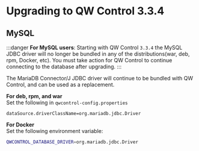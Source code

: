 # Upgrading to QW Control 3.3.4

## MySQL
:::danger
**For MySQL users**: Starting with QW Control `3.3.4` the MySQL JDBC driver will no longer
be bundled in any of the distributions(war, deb, rpm, Docker, etc). You must
take action for QW Control to continue connecting to the database after upgrading.
:::

The MariaDB Connector/J JDBC driver will continue to be bundled with QW Control,
and can be used as a replacement.

**For deb, rpm, and war**  
Set the following in `qwcontrol-config.properties`
```properties
dataSource.driverClassName=org.mariadb.jdbc.Driver
```

**For Docker**  
Set the following environment variable:
```bash
QWCONTROL_DATABASE_DRIVER=org.mariadb.jdbc.Driver
```

